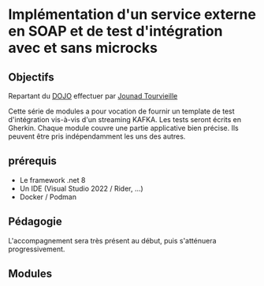 # Implémentation d'un service externe en SOAP et de test d'intégration avec et sans microcks

## Objectifs

Repartant du [DOJO](https://github.com/jtourvieille/DotNetIntegrationTests/tree/main) effectuer par [Jounad Tourvieille](https://github.com/jtourvieille)

Cette série de modules a pour vocation de fournir un template de test d'intégration vis-à-vis d'un streaming KAFKA. Les tests seront écrits en Gherkin. Chaque module couvre une partie applicative bien précise. Ils peuvent être pris indépendamment les uns des autres.

## prérequis

- Le framework .net 8
- Un IDE (Visual Studio 2022 / Rider, ...)
- Docker / Podman

## Pédagogie

L'accompagnement sera très présent au début, puis s'atténuera progressivement.

## Modules
